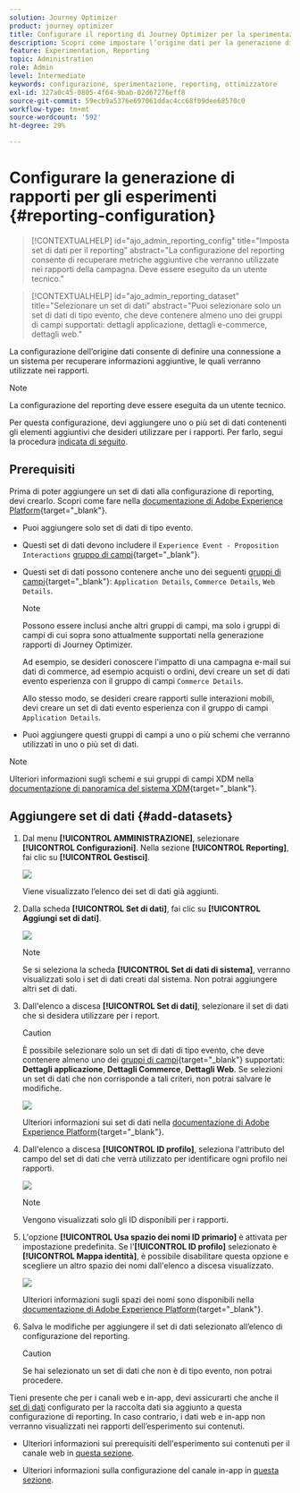 ```yaml
---
solution: Journey Optimizer
product: journey optimizer
title: Configurare il reporting di Journey Optimizer per la sperimentazione
description: Scopri come impostare l’origine dati per la generazione di rapporti
feature: Experimentation, Reporting
topic: Administration
role: Admin
level: Intermediate
keywords: configurazione, sperimentazione, reporting, ottimizzatore
exl-id: 327a0c45-0805-4f64-9bab-02d67276eff8
source-git-commit: 59ecb9a5376e697061ddac4cc68f09dee68570c0
workflow-type: tm+mt
source-wordcount: '592'
ht-degree: 29%

---
```


# Configurare la generazione di rapporti per gli esperimenti {#reporting-configuration}

>[!CONTEXTUALHELP]
>id="ajo_admin_reporting_config"
>title="Imposta set di dati per il reporting"
>abstract="La configurazione del reporting consente di recuperare metriche aggiuntive che verranno utilizzate nei rapporti della campagna. Deve essere eseguito da un utente tecnico."

>[!CONTEXTUALHELP]
>id="ajo_admin_reporting_dataset"
>title="Selezionare un set di dati"
>abstract="Puoi selezionare solo un set di dati di tipo evento, che deve contenere almeno uno dei gruppi di campi supportati: dettagli applicazione, dettagli e-commerce, dettagli web."

La configurazione dell’origine dati consente di definire una connessione a un sistema per recuperare informazioni aggiuntive, le quali verranno utilizzate nei rapporti.

<!--The reporting data source configuration allows you to retrieve additional metrics that will be used in the **[!UICONTROL Objectives]** tab of your campaign reports.-->

>[!NOTE]
>
>La configurazione del reporting deve essere eseguita da un utente tecnico. <!--Rights?-->

Per questa configurazione, devi aggiungere uno o più set di dati contenenti gli elementi aggiuntivi che desideri utilizzare per i rapporti. Per farlo, segui la procedura [indicata di seguito](#add-datasets).

<!--
➡️ [Discover this feature in video](#video)
-->

## Prerequisiti


Prima di poter aggiungere un set di dati alla configurazione di reporting, devi crearlo. Scopri come fare nella [documentazione di Adobe Experience Platform](https://experienceleague.adobe.com/docs/experience-platform/catalog/datasets/user-guide.html#create){target="_blank"}.

* Puoi aggiungere solo set di dati di tipo evento.

* Questi set di dati devono includere il `Experience Event - Proposition Interactions` [gruppo di campi](https://experienceleague.adobe.com/docs/experience-platform/xdm/tutorials/create-schema-ui.html?lang=it#field-group){target="_blank"}.

* Questi set di dati possono contenere anche uno dei seguenti [gruppi di campi](https://experienceleague.adobe.com/docs/experience-platform/xdm/tutorials/create-schema-ui.html?lang=it#field-group){target="_blank"}: `Application Details`, `Commerce Details`, `Web Details`.

  >[!NOTE]
  >
  >Possono essere inclusi anche altri gruppi di campi, ma solo i gruppi di campi di cui sopra sono attualmente supportati nella generazione rapporti di Journey Optimizer.

  Ad esempio, se desideri conoscere l&#39;impatto di una campagna e-mail sui dati di commerce, ad esempio acquisti o ordini, devi creare un set di dati evento esperienza con il gruppo di campi `Commerce Details`.

  Allo stesso modo, se desideri creare rapporti sulle interazioni mobili, devi creare un set di dati evento esperienza con il gruppo di campi `Application Details`.

  <!--The metrics corresponding to each field group are listed [here](#objective-list).-->

* Puoi aggiungere questi gruppi di campi a uno o più schemi che verranno utilizzati in uno o più set di dati.

>[!NOTE]
>
>Ulteriori informazioni sugli schemi e sui gruppi di campi XDM nella [documentazione di panoramica del sistema XDM](https://experienceleague.adobe.com/docs/experience-platform/xdm/home.html?lang=it){target="_blank"}.

<!--
## Objectives corresponding to each field group {#objective-list}

The table below shows which metrics will be added to the **[!UICONTROL Objectives]** tab of your campaign reports for each field group.

| Field group | Objectives |
|--- |--- |
| Commerce Details | Price Total<br>Payment Amount<br>(Unique) Checkouts<br>(Unique) Product List Adds<br>(Unique) Product List Opens<br>(Unique) Product List Removal<br>(Unique) Product List Views<br>(Unique) Product Views<br>(Unique) Purchases<br>(Unique) Save For Laters<br>Product Price Total<br>Product Quantity |
| Application Details | (Unique) App Launches<br>First App Launches<br>(Unique) App Installs<br>(Unique) App Upgrades |
| Web Details | (Unique) Page Views |
-->

## Aggiungere set di dati {#add-datasets}

1. Dal menu **[!UICONTROL AMMINISTRAZIONE]**, selezionare **[!UICONTROL Configurazioni]**. Nella sezione **[!UICONTROL Reporting]**, fai clic su **[!UICONTROL Gestisci]**.

   ![](assets/reporting-config-menu.png)

   Viene visualizzato l’elenco dei set di dati già aggiunti.

1. Dalla scheda **[!UICONTROL Set di dati]**, fai clic su **[!UICONTROL Aggiungi set di dati]**.

   ![](assets/reporting-config-add.png)

   >[!NOTE]
   >
   >Se si seleziona la scheda **[!UICONTROL Set di dati di sistema]**, verranno visualizzati solo i set di dati creati dal sistema. Non potrai aggiungere altri set di dati.

1. Dall&#39;elenco a discesa **[!UICONTROL Set di dati]**, selezionare il set di dati che si desidera utilizzare per i report.

   >[!CAUTION]
   >
   >È possibile selezionare solo un set di dati di tipo evento, che deve contenere almeno uno dei [gruppi di campi](https://experienceleague.adobe.com/docs/experience-platform/xdm/tutorials/create-schema-ui.html?lang=it#field-group){target="_blank"} supportati: **Dettagli applicazione**, **Dettagli Commerce**, **Dettagli Web**. Se selezioni un set di dati che non corrisponde a tali criteri, non potrai salvare le modifiche.

   ![](assets/reporting-config-datasets.png)

   Ulteriori informazioni sui set di dati nella [documentazione di Adobe Experience Platform](https://experienceleague.adobe.com/docs/experience-platform/catalog/datasets/overview.html?lang=it){target="_blank"}.

1. Dall&#39;elenco a discesa **[!UICONTROL ID profilo]**, seleziona l&#39;attributo del campo del set di dati che verrà utilizzato per identificare ogni profilo nei rapporti.

   ![](assets/reporting-config-profile-id.png)

   >[!NOTE]
   >
   >Vengono visualizzati solo gli ID disponibili per i rapporti.

1. L&#39;opzione **[!UICONTROL Usa spazio dei nomi ID primario]** è attivata per impostazione predefinita. Se l&#39;**[!UICONTROL ID profilo]** selezionato è **[!UICONTROL Mappa identità]**, è possibile disabilitare questa opzione e scegliere un altro spazio dei nomi dall&#39;elenco a discesa visualizzato.

   ![](assets/reporting-config-namespace.png)

   Ulteriori informazioni sugli spazi dei nomi sono disponibili nella [documentazione di Adobe Experience Platform](https://experienceleague.adobe.com/docs/experience-platform/identity/namespaces.html?lang=it){target="_blank"}.

1. Salva le modifiche per aggiungere il set di dati selezionato all’elenco di configurazione del reporting.

   >[!CAUTION]
   >
   >Se hai selezionato un set di dati che non è di tipo evento, non potrai procedere.

Tieni presente che per i canali web e in-app, devi assicurarti che anche il [set di dati](../data/get-started-datasets.md) configurato per la raccolta dati sia aggiunto a questa configurazione di reporting. In caso contrario, i dati web e in-app non verranno visualizzati nei rapporti dell’esperimento sui contenuti.

* Ulteriori informazioni sui prerequisiti dell&#39;esperimento sui contenuti per il canale web in [questa sezione](../web/web-prerequisites.md#experiment-prerequisites).

* Ulteriori informazioni sulla configurazione del canale in-app in [questa sezione](../in-app/inapp-configuration.md).

<!--
When building your campaign reports, you can now see the metrics corresponding to the field groups used in the datasets you added. Go to the **[!UICONTROL Objectives]** tab and select the metrics of your choice to better fine-tune your reports. [Learn more](content-experiment.md#objectives-global)

![](assets/reporting-config-objectives.png)

>[!NOTE]
>
>If you add several datasets, all data from all datasets will be available for reporting.


## How-to video {#video}

Understand how to configure Experience Platform reporting data sources.

>[!VIDEO]()
-->
